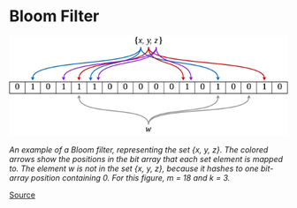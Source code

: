# Bloom Filter

![Bloom Filter](../_Assets/images/649px-Bloom_filter.svg.png)

_An example of a Bloom filter, representing the set {x, y, z}. The colored arrows show the positions in the bit array that each set element is mapped to. The element w is not in the set {x, y, z}, because it hashes to one bit-array position containing 0. For this figure, m = 18 and k = 3._

[Source](https://en.wikipedia.org/wiki/Bloom_filter)
